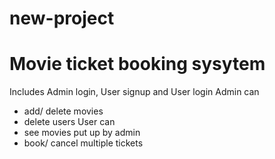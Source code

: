 # new-project
# Movie ticket booking sysytem

Includes Admin login, User signup and User login
Admin can 
- add/ delete movies
- delete users
User can
- see movies put up by admin
- book/ cancel multiple tickets
